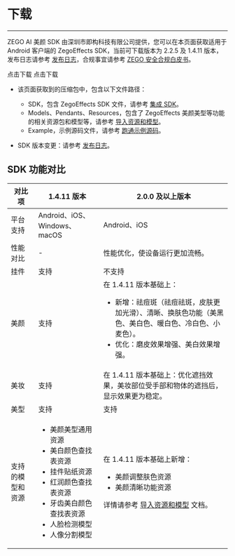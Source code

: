 # 下载

- - -

ZEGO AI 美颜 SDK 由深圳市即构科技有限公司提供，您可以在本页面获取适用于 Android 客户端的 ZegoEffects SDK，当前可下载版本为 2.2.5 及 1.4.11 版本，发布日志请参考 [发布日志](/ai-effects-android-java/overview/release-notes)，合规事宜请参考 [ZEGO 安全合规白皮书](https://doc-zh.zego.im/policies-and-agreements/zego-security-and-compliance-white-paper)。

<CardGroup cols={2}>
<Card title="ZegoEffects SDK v2.2.5" href="https://artifact-sdk.zego.im/effects/sdk/ZegoEffects-release-android-shared-java-2.2.5.1622.zip">
点击下载
</Card>
<Card title="ZegoEffects SDK v1.4.11"  href="https://artifact-sdk.zego.im/AIEffect/ZegoEffects/sdk/android/ZegoEffects-release-android-shared-java.zip">
点击下载
</Card>
</CardGroup>


<Note title="说明">

- 该页面获取到的压缩包中，包含以下文件路径：

    - SDK，包含 ZegoEffects SDK 文件，请参考 [集成 SDK](/ai-effects-android-java/quick-starts/import-the-sdk)。
    - Models、Pendants、Resources，包含了 ZegoEffects 美颜美型等功能的相关资源包和模型等，请参考 [导入资源和模型](/ai-effects-android-java/quick-starts/import-resources-and-models)。
    - Example，示例源码文件，请参考 [跑通示例源码](/ai-effects-android-java/quick-starts/run-sample-codes)。

- SDK 版本变更：请参考 [发布日志](/ai-effects-android-java/overview/release-notes)。
</Note>

## SDK 功能对比

| 对比项 | 1.4.11 版本 | 2.0.0 及以上版本 |
| --- | --- | --- |
| 平台支持 | Android、iOS、Windows、macOS | Android、iOS |
| 性能对比 | - | 性能优化，使设备运行更加流畅。 |
| 挂件 | 支持 | 不支持 |
| 美颜 | 支持 | 在 1.4.11 版本基础上：<ul><li>新增：祛痘斑（祛痘祛斑，皮肤更加光滑）、清晰、换肤色功能（美黑色、美白色、暖白色、冷白色、小麦色）。</li><li>优化：磨皮效果增强、美白效果增强。</li></ul> |
| 美妆 | 支持 | 在 1.4.11 版本基础上：优化遮挡效果，美妆部位受手部和物体的遮挡后，显示效果更为稳定。 |
| 美型 | 支持 | 支持 |
| 支持的模型和资源 | <ul><li>美颜美型通用资源</li><li>美白颜色查找表资源</li><li>挂件贴纸资源</li><li>红润颜色查找表资源</li><li>牙齿美白颜色查找表资源</li><li>人脸检测模型</li><li>人像分割模型</li></ul> | 在 1.4.11 版本基础上新增：<ul><li>美颜调整肤色资源</li><li>美颜清晰功能资源</li></ul>详情请参考 [导入资源和模型](/ai-effects-android-java/quick-starts/import-resources-and-models) 文档。 |
